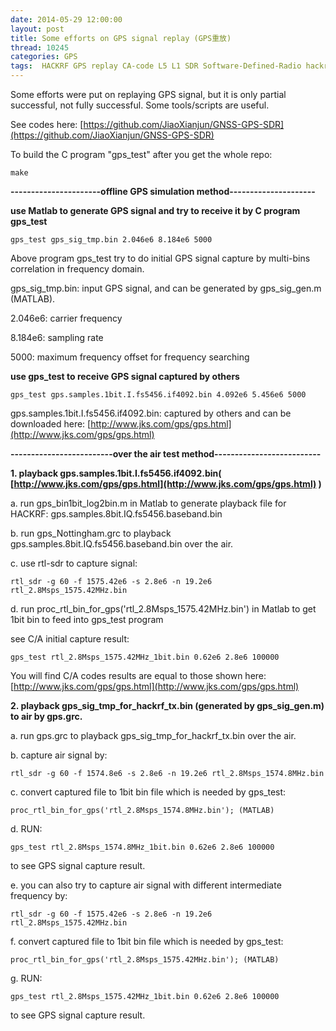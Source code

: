 ```yaml
---
date: 2014-05-29 12:00:00
layout: post
title: Some efforts on GPS signal replay (GPS重放)
thread: 10245
categories: GPS
tags:  HACKRF GPS replay CA-code L5 L1 SDR Software-Defined-Radio hackrf_transfer rtl-sdr rtl2832
---
```


Some efforts were put on replaying GPS signal, but it is only partial successful, not fully successful. Some tools/scripts are useful.

See codes here: [https://github.com/JiaoXianjun/GNSS-GPS-SDR](https://github.com/JiaoXianjun/GNSS-GPS-SDR)

To build the C program "gps_test" after you get the whole repo:

    make

**----------------------offline GPS simulation method---------------------**

**use Matlab to generate GPS signal and try to receive it by C program gps_test**

    gps_test gps_sig_tmp.bin 2.046e6 8.184e6 5000

Above program gps_test try to do initial GPS signal capture by multi-bins correlation in frequency domain.

gps_sig_tmp.bin: input GPS signal, and can be generated by gps_sig_gen.m (MATLAB).

2.046e6: carrier frequency

8.184e6: sampling rate

5000: maximum frequency offset for frequency searching

**use gps_test to receive GPS signal captured by others**

    gps_test gps.samples.1bit.I.fs5456.if4092.bin 4.092e6 5.456e6 5000

gps.samples.1bit.I.fs5456.if4092.bin: captured by others and can be downloaded here: [http://www.jks.com/gps/gps.html](http://www.jks.com/gps/gps.html)

**-------------------------over the air test method--------------------------**

**1. playback gps.samples.1bit.I.fs5456.if4092.bin( [http://www.jks.com/gps/gps.html](http://www.jks.com/gps/gps.html) )**

a. run gps_bin1bit_log2bin.m in Matlab to generate playback file for HACKRF: gps.samples.8bit.IQ.fs5456.baseband.bin

b. run gps_Nottingham.grc to playback gps.samples.8bit.IQ.fs5456.baseband.bin over the air.

c. use rtl-sdr to capture signal: 

    rtl_sdr -g 60 -f 1575.42e6 -s 2.8e6 -n 19.2e6 rtl_2.8Msps_1575.42MHz.bin

d. run proc_rtl_bin_for_gps('rtl_2.8Msps_1575.42MHz.bin') in Matlab to get 1bit bin to feed into gps_test program

see C/A initial capture result: 

    gps_test rtl_2.8Msps_1575.42MHz_1bit.bin 0.62e6 2.8e6 100000

You will find C/A codes results are equal to those shown here: [http://www.jks.com/gps/gps.html](http://www.jks.com/gps/gps.html)

**2. playback gps_sig_tmp_for_hackrf_tx.bin (generated by gps_sig_gen.m) to air by gps.grc.**

a. run gps.grc to playback gps_sig_tmp_for_hackrf_tx.bin over the air.

b. capture air signal by:

    rtl_sdr -g 60 -f 1574.8e6 -s 2.8e6 -n 19.2e6 rtl_2.8Msps_1574.8MHz.bin

c. convert captured file to 1bit bin file which is needed by gps_test:

    proc_rtl_bin_for_gps('rtl_2.8Msps_1574.8MHz.bin'); (MATLAB)

d. RUN: 

    gps_test rtl_2.8Msps_1574.8MHz_1bit.bin 0.62e6 2.8e6 100000

to see GPS signal capture result.

e. you can also try to capture air signal with different intermediate frequency by:

    rtl_sdr -g 60 -f 1575.42e6 -s 2.8e6 -n 19.2e6 rtl_2.8Msps_1575.42MHz.bin

f. convert captured file to 1bit bin file which is needed by gps_test:

    proc_rtl_bin_for_gps('rtl_2.8Msps_1575.42MHz.bin'); (MATLAB)

g. RUN: 

    gps_test rtl_2.8Msps_1575.42MHz_1bit.bin 0.62e6 2.8e6 100000
    
to see GPS signal capture result.
